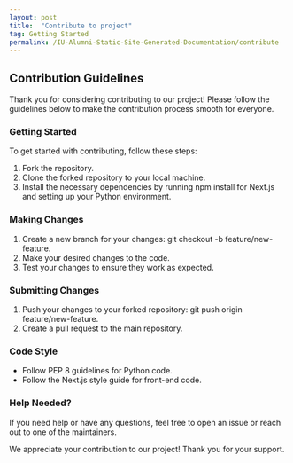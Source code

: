 ```yaml
---
layout: post
title:  "Contribute to project"
tag: Getting Started
permalink: /IU-Alumni-Static-Site-Generated-Documentation/contribute
---
```

## Contribution Guidelines

Thank you for considering contributing to our project! Please follow the guidelines below to make the contribution process smooth for everyone.

### Getting Started

To get started with contributing, follow these steps:

1. Fork the repository.
2. Clone the forked repository to your local machine.
3. Install the necessary dependencies by running npm install for Next.js and setting up your Python environment.

### Making Changes

1. Create a new branch for your changes: git checkout -b feature/new-feature.
2. Make your desired changes to the code.
3. Test your changes to ensure they work as expected.

### Submitting Changes

1. Push your changes to your forked repository: git push origin feature/new-feature.
2. Create a pull request to the main repository.

### Code Style

- Follow PEP 8 guidelines for Python code.
- Follow the Next.js style guide for front-end code.

### Help Needed?

If you need help or have any questions, feel free to open an issue or reach out to one of the maintainers.

We appreciate your contribution to our project! Thank you for your support.